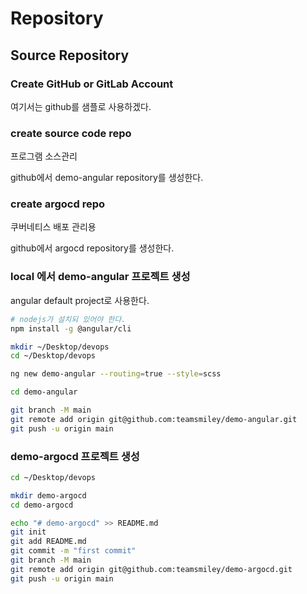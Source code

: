 # Repository

## Source Repository

### Create GitHub or GitLab Account

여기서는 github를 샘플로 사용하겠다.

### create source code repo

프로그램 소스관리

github에서 demo-angular repository를 생성한다.

### create argocd repo

쿠버네티스 배포 관리용

github에서 argocd repository를 생성한다.

### local 에서 demo-angular 프로젝트 생성

angular default project로 사용한다.

```bash
# nodejs가 설치되 있어야 한다.
npm install -g @angular/cli

mkdir ~/Desktop/devops
cd ~/Desktop/devops

ng new demo-angular --routing=true --style=scss

cd demo-angular

git branch -M main
git remote add origin git@github.com:teamsmiley/demo-angular.git
git push -u origin main
```

### demo-argocd 프로젝트 생성

```bash
cd ~/Desktop/devops

mkdir demo-argocd
cd demo-argocd

echo "# demo-argocd" >> README.md
git init
git add README.md
git commit -m "first commit"
git branch -M main
git remote add origin git@github.com:teamsmiley/demo-argocd.git
git push -u origin main
```
